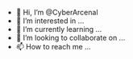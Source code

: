 - 👋 Hi, I’m @CyberArcenal
- 👀 I’m interested in ...
- 🌱 I’m currently learning ...
- 💞️ I’m looking to collaborate on ...
- 📫 How to reach me ...

<!---
CyberArcenal/CyberArcenal is a ✨ special ✨ repository because its `README.md` (this file) appears on your GitHub profile.
You can click the Preview link to take a look at your changes.
--->
